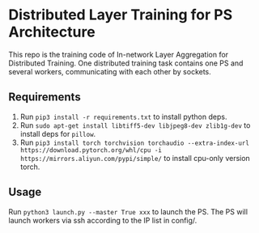 # Distributed Layer Training for PS Architecture

This repo is the training code of In-network Layer Aggregation for Distributed Training. One distributed training task contains one PS and several workers, communicating with each other by sockets.

## Requirements

1. Run `pip3 install -r requirements.txt` to install python deps.
2. Run `sudo apt-get install libtiff5-dev libjpeg8-dev zlib1g-dev` to install deps for `pillow`.
3. Run `pip3 install torch torchvision torchaudio --extra-index-url https://download.pytorch.org/whl/cpu -i https://mirrors.aliyun.com/pypi/simple/` to install cpu-only version torch.

## Usage

Run `python3 launch.py --master True xxx` to launch the PS. The PS will launch workers via ssh according to the IP list in config/.
